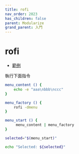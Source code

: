 ```yaml
---
title: rofi
nav_order: 2023
has_children: false
parent: Modularize
grand_parent: 入門
---
```



# rofi

* [範例](https://github.com/samwhelp/note-about-menu-applet/blob/gh-pages/_demo/prototype/menu-applet/demo-start/rofi/modularize.sh)

執行下面指令

``` sh
menu_content () {
	echo -e "aaa\nbbb\nccc"
}

menu_factory () {
	rofi -dmenu
}

menu_start () {
	 menu_content | menu_factory
}

selected="$(menu_start)"

echo "Selected: ${selected}"
```
